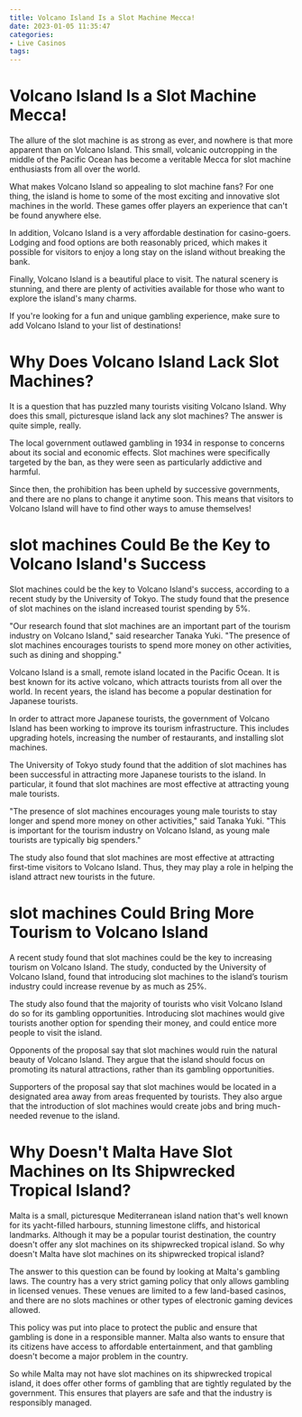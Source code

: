 ```yaml
---
title: Volcano Island Is a Slot Machine Mecca!
date: 2023-01-05 11:35:47
categories:
- Live Casinos
tags:
---
```



#  Volcano Island Is a Slot Machine Mecca!

The allure of the slot machine is as strong as ever, and nowhere is that more apparent than on Volcano Island. This small, volcanic outcropping in the middle of the Pacific Ocean has become a veritable Mecca for slot machine enthusiasts from all over the world.

What makes Volcano Island so appealing to slot machine fans? For one thing, the island is home to some of the most exciting and innovative slot machines in the world. These games offer players an experience that can't be found anywhere else.

In addition, Volcano Island is a very affordable destination for casino-goers. Lodging and food options are both reasonably priced, which makes it possible for visitors to enjoy a long stay on the island without breaking the bank.

Finally, Volcano Island is a beautiful place to visit. The natural scenery is stunning, and there are plenty of activities available for those who want to explore the island's many charms.

If you're looking for a fun and unique gambling experience, make sure to add Volcano Island to your list of destinations!

#  Why Does Volcano Island Lack Slot Machines?

It is a question that has puzzled many tourists visiting Volcano Island. Why does this small, picturesque island lack any slot machines? The answer is quite simple, really.

The local government outlawed gambling in 1934 in response to concerns about its social and economic effects. Slot machines were specifically targeted by the ban, as they were seen as particularly addictive and harmful.

Since then, the prohibition has been upheld by successive governments, and there are no plans to change it anytime soon. This means that visitors to Volcano Island will have to find other ways to amuse themselves!

#  slot machines Could Be the Key to Volcano Island's Success

Slot machines could be the key to Volcano Island's success, according to a recent study by the University of Tokyo. The study found that the presence of slot machines on the island increased tourist spending by 5%.

"Our research found that slot machines are an important part of the tourism industry on Volcano Island," said researcher Tanaka Yuki. "The presence of slot machines encourages tourists to spend more money on other activities, such as dining and shopping."

Volcano Island is a small, remote island located in the Pacific Ocean. It is best known for its active volcano, which attracts tourists from all over the world. In recent years, the island has become a popular destination for Japanese tourists.

In order to attract more Japanese tourists, the government of Volcano Island has been working to improve its tourism infrastructure. This includes upgrading hotels, increasing the number of restaurants, and installing slot machines.

The University of Tokyo study found that the addition of slot machines has been successful in attracting more Japanese tourists to the island. In particular, it found that slot machines are most effective at attracting young male tourists.

"The presence of slot machines encourages young male tourists to stay longer and spend more money on other activities," said Tanaka Yuki. "This is important for the tourism industry on Volcano Island, as young male tourists are typically big spenders."

The study also found that slot machines are most effective at attracting first-time visitors to Volcano Island. Thus, they may play a role in helping the island attract new tourists in the future.

#  slot machines Could Bring More Tourism to Volcano Island

A recent study found that slot machines could be the key to increasing tourism on Volcano Island. The study, conducted by the University of Volcano Island, found that introducing slot machines to the island’s tourism industry could increase revenue by as much as 25%.

The study also found that the majority of tourists who visit Volcano Island do so for its gambling opportunities. Introducing slot machines would give tourists another option for spending their money, and could entice more people to visit the island.

Opponents of the proposal say that slot machines would ruin the natural beauty of Volcano Island. They argue that the island should focus on promoting its natural attractions, rather than its gambling opportunities.

Supporters of the proposal say that slot machines would be located in a designated area away from areas frequented by tourists. They also argue that the introduction of slot machines would create jobs and bring much-needed revenue to the island.

#  Why Doesn't Malta Have Slot Machines on Its Shipwrecked Tropical Island?

Malta is a small, picturesque Mediterranean island nation that's well known for its yacht-filled harbours, stunning limestone cliffs, and historical landmarks. Although it may be a popular tourist destination, the country doesn't offer any slot machines on its shipwrecked tropical island. So why doesn't Malta have slot machines on its shipwrecked tropical island?

The answer to this question can be found by looking at Malta's gambling laws. The country has a very strict gaming policy that only allows gambling in licensed venues. These venues are limited to a few land-based casinos, and there are no slots machines or other types of electronic gaming devices allowed.

This policy was put into place to protect the public and ensure that gambling is done in a responsible manner. Malta also wants to ensure that its citizens have access to affordable entertainment, and that gambling doesn't become a major problem in the country.

So while Malta may not have slot machines on its shipwrecked tropical island, it does offer other forms of gambling that are tightly regulated by the government. This ensures that players are safe and that the industry is responsibly managed.